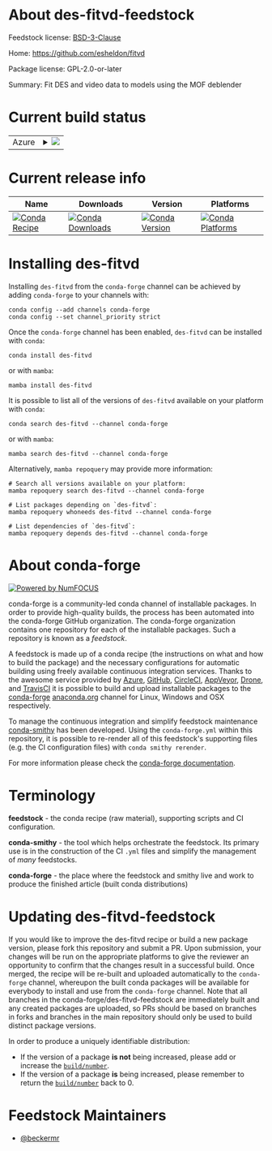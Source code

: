 About des-fitvd-feedstock
=========================

Feedstock license: [BSD-3-Clause](https://github.com/conda-forge/des-fitvd-feedstock/blob/main/LICENSE.txt)

Home: https://github.com/esheldon/fitvd

Package license: GPL-2.0-or-later

Summary: Fit DES and video data to models using the MOF deblender

Current build status
====================


<table>
    
  <tr>
    <td>Azure</td>
    <td>
      <details>
        <summary>
          <a href="https://dev.azure.com/conda-forge/feedstock-builds/_build/latest?definitionId=17693&branchName=main">
            <img src="https://dev.azure.com/conda-forge/feedstock-builds/_apis/build/status/des-fitvd-feedstock?branchName=main">
          </a>
        </summary>
        <table>
          <thead><tr><th>Variant</th><th>Status</th></tr></thead>
          <tbody><tr>
              <td>linux_64_python3.8.____cpython</td>
              <td>
                <a href="https://dev.azure.com/conda-forge/feedstock-builds/_build/latest?definitionId=17693&branchName=main">
                  <img src="https://dev.azure.com/conda-forge/feedstock-builds/_apis/build/status/des-fitvd-feedstock?branchName=main&jobName=linux&configuration=linux%20linux_64_python3.8.____cpython" alt="variant">
                </a>
              </td>
            </tr><tr>
              <td>linux_64_python3.9.____cpython</td>
              <td>
                <a href="https://dev.azure.com/conda-forge/feedstock-builds/_build/latest?definitionId=17693&branchName=main">
                  <img src="https://dev.azure.com/conda-forge/feedstock-builds/_apis/build/status/des-fitvd-feedstock?branchName=main&jobName=linux&configuration=linux%20linux_64_python3.9.____cpython" alt="variant">
                </a>
              </td>
            </tr><tr>
              <td>osx_64_python3.8.____cpython</td>
              <td>
                <a href="https://dev.azure.com/conda-forge/feedstock-builds/_build/latest?definitionId=17693&branchName=main">
                  <img src="https://dev.azure.com/conda-forge/feedstock-builds/_apis/build/status/des-fitvd-feedstock?branchName=main&jobName=osx&configuration=osx%20osx_64_python3.8.____cpython" alt="variant">
                </a>
              </td>
            </tr><tr>
              <td>osx_64_python3.9.____cpython</td>
              <td>
                <a href="https://dev.azure.com/conda-forge/feedstock-builds/_build/latest?definitionId=17693&branchName=main">
                  <img src="https://dev.azure.com/conda-forge/feedstock-builds/_apis/build/status/des-fitvd-feedstock?branchName=main&jobName=osx&configuration=osx%20osx_64_python3.9.____cpython" alt="variant">
                </a>
              </td>
            </tr><tr>
              <td>osx_arm64_python3.8.____cpython</td>
              <td>
                <a href="https://dev.azure.com/conda-forge/feedstock-builds/_build/latest?definitionId=17693&branchName=main">
                  <img src="https://dev.azure.com/conda-forge/feedstock-builds/_apis/build/status/des-fitvd-feedstock?branchName=main&jobName=osx&configuration=osx%20osx_arm64_python3.8.____cpython" alt="variant">
                </a>
              </td>
            </tr><tr>
              <td>osx_arm64_python3.9.____cpython</td>
              <td>
                <a href="https://dev.azure.com/conda-forge/feedstock-builds/_build/latest?definitionId=17693&branchName=main">
                  <img src="https://dev.azure.com/conda-forge/feedstock-builds/_apis/build/status/des-fitvd-feedstock?branchName=main&jobName=osx&configuration=osx%20osx_arm64_python3.9.____cpython" alt="variant">
                </a>
              </td>
            </tr>
          </tbody>
        </table>
      </details>
    </td>
  </tr>
</table>

Current release info
====================

| Name | Downloads | Version | Platforms |
| --- | --- | --- | --- |
| [![Conda Recipe](https://img.shields.io/badge/recipe-des--fitvd-green.svg)](https://anaconda.org/conda-forge/des-fitvd) | [![Conda Downloads](https://img.shields.io/conda/dn/conda-forge/des-fitvd.svg)](https://anaconda.org/conda-forge/des-fitvd) | [![Conda Version](https://img.shields.io/conda/vn/conda-forge/des-fitvd.svg)](https://anaconda.org/conda-forge/des-fitvd) | [![Conda Platforms](https://img.shields.io/conda/pn/conda-forge/des-fitvd.svg)](https://anaconda.org/conda-forge/des-fitvd) |

Installing des-fitvd
====================

Installing `des-fitvd` from the `conda-forge` channel can be achieved by adding `conda-forge` to your channels with:

```
conda config --add channels conda-forge
conda config --set channel_priority strict
```

Once the `conda-forge` channel has been enabled, `des-fitvd` can be installed with `conda`:

```
conda install des-fitvd
```

or with `mamba`:

```
mamba install des-fitvd
```

It is possible to list all of the versions of `des-fitvd` available on your platform with `conda`:

```
conda search des-fitvd --channel conda-forge
```

or with `mamba`:

```
mamba search des-fitvd --channel conda-forge
```

Alternatively, `mamba repoquery` may provide more information:

```
# Search all versions available on your platform:
mamba repoquery search des-fitvd --channel conda-forge

# List packages depending on `des-fitvd`:
mamba repoquery whoneeds des-fitvd --channel conda-forge

# List dependencies of `des-fitvd`:
mamba repoquery depends des-fitvd --channel conda-forge
```


About conda-forge
=================

[![Powered by
NumFOCUS](https://img.shields.io/badge/powered%20by-NumFOCUS-orange.svg?style=flat&colorA=E1523D&colorB=007D8A)](https://numfocus.org)

conda-forge is a community-led conda channel of installable packages.
In order to provide high-quality builds, the process has been automated into the
conda-forge GitHub organization. The conda-forge organization contains one repository
for each of the installable packages. Such a repository is known as a *feedstock*.

A feedstock is made up of a conda recipe (the instructions on what and how to build
the package) and the necessary configurations for automatic building using freely
available continuous integration services. Thanks to the awesome service provided by
[Azure](https://azure.microsoft.com/en-us/services/devops/), [GitHub](https://github.com/),
[CircleCI](https://circleci.com/), [AppVeyor](https://www.appveyor.com/),
[Drone](https://cloud.drone.io/welcome), and [TravisCI](https://travis-ci.com/)
it is possible to build and upload installable packages to the
[conda-forge](https://anaconda.org/conda-forge) [anaconda.org](https://anaconda.org/)
channel for Linux, Windows and OSX respectively.

To manage the continuous integration and simplify feedstock maintenance
[conda-smithy](https://github.com/conda-forge/conda-smithy) has been developed.
Using the ``conda-forge.yml`` within this repository, it is possible to re-render all of
this feedstock's supporting files (e.g. the CI configuration files) with ``conda smithy rerender``.

For more information please check the [conda-forge documentation](https://conda-forge.org/docs/).

Terminology
===========

**feedstock** - the conda recipe (raw material), supporting scripts and CI configuration.

**conda-smithy** - the tool which helps orchestrate the feedstock.
                   Its primary use is in the construction of the CI ``.yml`` files
                   and simplify the management of *many* feedstocks.

**conda-forge** - the place where the feedstock and smithy live and work to
                  produce the finished article (built conda distributions)


Updating des-fitvd-feedstock
============================

If you would like to improve the des-fitvd recipe or build a new
package version, please fork this repository and submit a PR. Upon submission,
your changes will be run on the appropriate platforms to give the reviewer an
opportunity to confirm that the changes result in a successful build. Once
merged, the recipe will be re-built and uploaded automatically to the
`conda-forge` channel, whereupon the built conda packages will be available for
everybody to install and use from the `conda-forge` channel.
Note that all branches in the conda-forge/des-fitvd-feedstock are
immediately built and any created packages are uploaded, so PRs should be based
on branches in forks and branches in the main repository should only be used to
build distinct package versions.

In order to produce a uniquely identifiable distribution:
 * If the version of a package **is not** being increased, please add or increase
   the [``build/number``](https://docs.conda.io/projects/conda-build/en/latest/resources/define-metadata.html#build-number-and-string).
 * If the version of a package **is** being increased, please remember to return
   the [``build/number``](https://docs.conda.io/projects/conda-build/en/latest/resources/define-metadata.html#build-number-and-string)
   back to 0.

Feedstock Maintainers
=====================

* [@beckermr](https://github.com/beckermr/)

